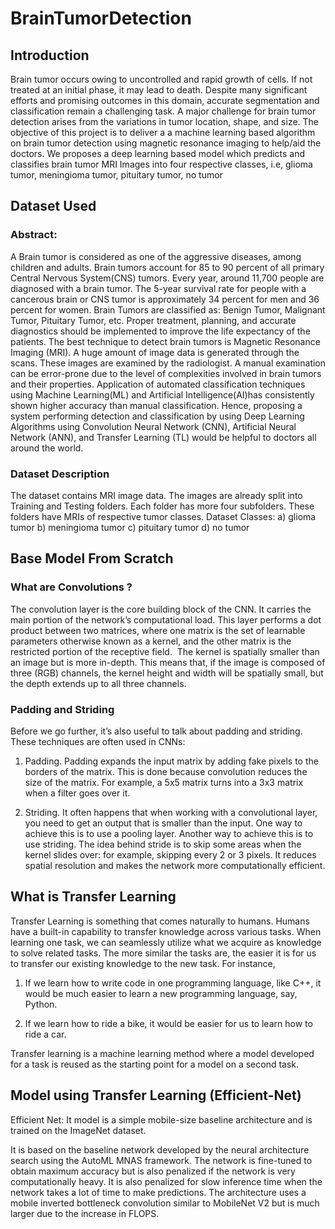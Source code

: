 # BrainTumorDetection
## Introduction
Brain tumor occurs owing to uncontrolled and rapid growth of cells. If not treated at an initial phase, it may lead to death. Despite many significant efforts and promising outcomes in this domain, accurate segmentation and classification remain a challenging task. A major challenge for brain tumor detection arises from the variations in tumor location, shape, and size. The objective of this project is to deliver a a machine learning based algorithm on brain tumor detection using magnetic resonance imaging to help/aid the doctors. We proposes a deep learning based model which predicts and classifies brain tumor MRI Images into four respective classes, i.e, glioma tumor, meningioma tumor, pituitary tumor, no tumor
## Dataset Used
### Abstract:
A Brain tumor is considered as one of the aggressive diseases, among children and adults. Brain tumors account for 85 to 90 percent of all primary Central Nervous System(CNS) tumors. Every year, around 11,700 people are diagnosed with a brain tumor. The 5-year survival rate for people with a cancerous brain or CNS tumor is approximately 34 percent for men and 36 percent for women. Brain Tumors are classified as: Benign Tumor, Malignant Tumor, Pituitary Tumor, etc. Proper treatment, planning, and accurate diagnostics should be implemented to improve the life expectancy of the patients. The best technique to detect brain tumors is Magnetic Resonance Imaging (MRI). A huge amount of image data is generated through the scans. These images are examined by the radiologist. A manual examination can be error-prone due to the level of complexities involved in brain tumors and their properties.
Application of automated classification techniques using Machine Learning(ML) and Artificial Intelligence(AI)has consistently shown higher accuracy than manual classification. Hence, proposing a system performing detection and classification by using Deep Learning Algorithms using Convolution Neural Network (CNN), Artificial Neural Network (ANN), and Transfer Learning (TL) would be helpful to doctors all around the world.
### Dataset Description
The dataset contains MRI image data. The images are already split into Training and Testing folders. Each folder has more four subfolders. These folders have MRIs of respective tumor classes.
Dataset Classes:
a) glioma tumor
b) meningioma tumor
c) pituitary tumor
d) no tumor
## Base Model From Scratch
### What are Convolutions ?
The convolution layer is the core building block of the CNN. It carries the main portion of the network’s computational load.
This layer performs a dot product between two matrices, where one matrix is the set of learnable parameters otherwise known as a kernel, and the other matrix is the restricted portion of the receptive field. 
The kernel is spatially smaller than an image but is more in-depth. This means that, if the image is composed of three (RGB) channels, the kernel height and width will be spatially small, but the depth extends up to all three channels.
### Padding and Striding
Before we go further, it’s also useful to talk about padding and striding. These techniques are often used in CNNs:

1) Padding. Padding expands the input matrix by adding fake pixels to the borders of the matrix. This is done because convolution reduces the size of the matrix. For example, a 5x5 matrix turns into a 3x3 matrix when a filter goes over it.

2) Striding. It often happens that when working with a convolutional layer, you need to get an output that is smaller than the input. One way to achieve this is to use a pooling layer. Another way to achieve this is to use striding. The idea behind stride is to skip some areas when the kernel slides over: for example, skipping every 2 or 3 pixels. It reduces spatial resolution and makes the network more computationally efficient.
## What is Transfer Learning
Transfer Learning is something that comes naturally to humans. Humans have a built-in capability to transfer knowledge across various tasks. When learning one task, we can seamlessly utilize what we acquire as knowledge to solve related tasks. The more similar the tasks are, the easier it is for us to transfer our existing knowledge to the new task.
For instance,

1. If we learn how to write code in one programming language, like C++, it would be much easier to learn a new programming language, say, Python.

2. If we learn how to ride a bike, it would be easier for us to learn how to ride a car.

Transfer learning is a machine learning method where a model developed for a task is reused as the starting point for a model on a second task.
## Model using Transfer Learning (Efficient-Net)
Efficient Net: It model is a simple mobile-size baseline architecture and is trained on the ImageNet dataset.

It is based on the baseline network developed by the neural architecture search using the AutoML MNAS framework. The network is fine-tuned to obtain maximum accuracy but is also penalized if the network is very computationally heavy. It is also penalized for slow inference time when the network takes a lot of time to make predictions. The architecture uses a mobile inverted bottleneck convolution similar to MobileNet V2 but is much larger due to the increase in FLOPS.



